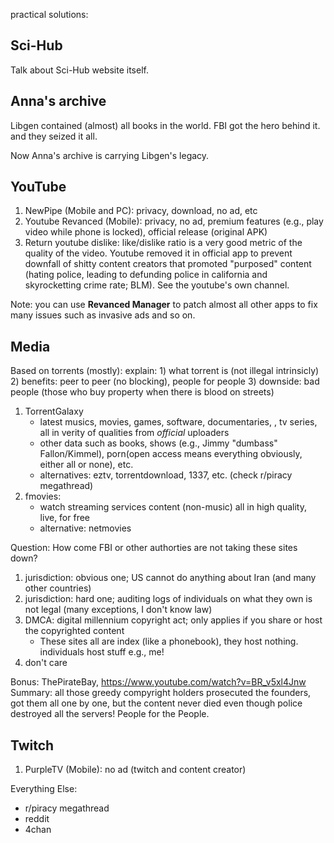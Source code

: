 practical solutions:

## Sci-Hub
Talk about Sci-Hub website itself.

## Anna's archive

Libgen contained (almost) all books in the world. FBI got the hero behind it. and they seized it all.

Now Anna's archive is carrying Libgen's legacy.

## YouTube
1. NewPipe (Mobile and PC): privacy, download, no ad, etc
2. Youtube Revanced (Mobile): privacy, no ad, premium features (e.g., play video while phone is locked), official release (original APK)
3. Return youtube dislike: like/dislike ratio is a very good metric of the quality of the video. Youtube removed it in official app to prevent downfall of shitty content creators that promoted "purposed" content (hating police, leading to defunding police in california and skyrocketting crime rate; BLM). See the youtube's own channel.

Note: you can use **Revanced Manager** to patch almost all other apps to fix many issues such as invasive ads and so on.

## Media
Based on torrents (mostly): explain: 1) what torrent is (not illegal intrinsicly) 2) benefits: peer to peer (no blocking), people for people 3) downside: bad people (those who buy property when there is blood on streets)

1. TorrentGalaxy
	- latest musics, movies, games, software, documentaries, , tv series, all in verity of qualities from *official* uploaders
	- other data such as books, shows (e.g., Jimmy "dumbass" Fallon/Kimmel), porn(open access means everything obviously, either all or none), etc.
	- alternatives: eztv, torrentdownload, 1337, etc. (check r/piracy megathread)
2. fmovies:
	- watch streaming services content (non-music) all in high quality, live, for free
	- alternative: netmovies

Question: How come FBI or other authorties are not taking these sites down?
1. jurisdiction: obvious one; US cannot do anything about Iran (and many other countries)
2. jurisdiction: hard one; auditing logs of individuals on what they own is not legal (many exceptions, I don't know law)
2. DMCA: digital millennium copyright act; only applies if you share or host the copyrighted content
	- These sites all are index (like a phonebook), they host nothing. individuals host stuff e.g., me!
3. don't care

Bonus: ThePirateBay, https://www.youtube.com/watch?v=BR_v5xl4Jnw
Summary: all those greedy compyright holders prosecuted the founders, got them all one by one, but the content never died even though police destroyed all the servers! People for the People.

## Twitch
1. PurpleTV (Mobile): no ad (twitch and content creator)

Everything Else:
 - r/piracy megathread
 - reddit
 - 4chan
 